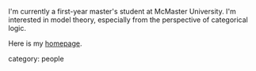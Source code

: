
I'm currently a first-year master's student at McMaster University. I'm interested in model theory, especially from the perspective of categorical logic.

Here is my [homepage](http://ms.mcmaster.ca/~hanj18).


category: people